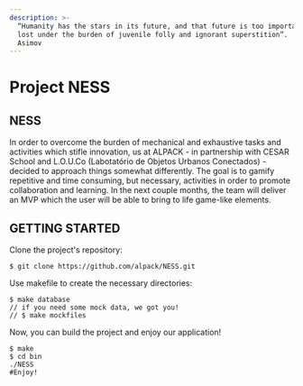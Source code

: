```yaml
---
description: >-
  “Humanity has the stars in its future, and that future is too important to be
  lost under the burden of juvenile folly and ignorant superstition”.  — Isaac
  Asimov
---
```


# Project NESS

## NESS

In order to overcome the burden of mechanical and exhaustive tasks and activities which stifle innovation, us at ALPACK - in partnership with CESAR School and L.O.U.Co \(Labotatório de Objetos Urbanos Conectados\) - decided to approach things somewhat differently. The goal is to gamify repetitive and time consuming, but necessary, activities in order to promote collaboration and learning. In the next couple months, the team will deliver an MVP which the user will be able to bring to life game-like elements.

## GETTING STARTED

Clone the project's repository:

```
$ git clone https://github.com/alpack/NESS.git
```

Use makefile to create the necessary directories:

```
$ make database
// if you need some mock data, we got you! 
// $ make mockfiles
```

Now, you can build the project and enjoy our application!

```text
$ make
$ cd bin
./NESS 
#Enjoy!
```

